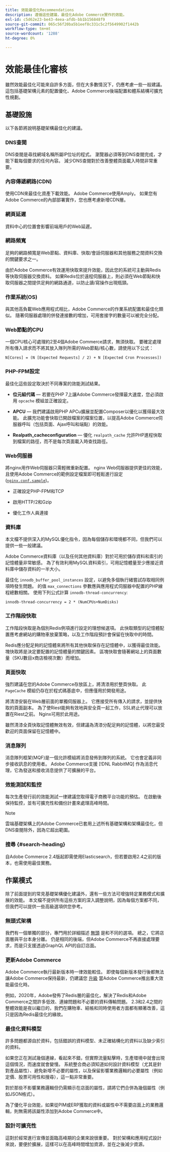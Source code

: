 ```yaml
---
title: 效能最佳化Recommendations
description: 遵循這些建議，最佳化Adobe Commerce實作的效能。
exl-id: c5d62e23-be43-4eea-afdb-bb1b156848f9
source-git-commit: 065c56f20ba5b1eef8c331c5c2f5649902f1442b
workflow-type: tm+mt
source-wordcount: '1288'
ht-degree: 0%

---
```


# 效能最佳化審核

雖然效能最佳化可能來自許多方面，但在大多數情況下，仍應考慮一些一般建議。 這包括基礎架構元素的配置優化、Adobe Commerce後端配置和體系結構可擴充性規劃。

## 基礎設施

以下各節將說明基礎架構最佳化的建議。

### DNS查閱

DNS查閱是尋找網域名稱所屬IP位址的程式。 瀏覽器必須等到DNS查閱完成，才能下載每個要求的任何內容。 減少DNS查閱對於改善整體頁面載入時間非常重要。

### 內容傳遞網路(CDN)

使用CDN來最佳化資產下載效能。 Adobe Commerce使用Amply。 如果您有Adobe Commerce的內部部署實作，您也應考慮新增CDN層。

### 網頁延遲

資料中心的位置會影響前端用戶的Web延遲。

### 網路頻寬

足夠的網路頻寬是Web節點、資料庫、快取/會話伺服器和其他服務之間資料交換的關鍵要求之一。

由於Adobe Commerce有效運用快取來提升效能，因此您的系統可主動與Redis等快取伺服器交換資料。 如果Redis位於遠程伺服器上，則必須在Web節點和快取伺服器之間提供足夠的網路通道，以防止讀/寫操作出現瓶頸。

### 作業系統(OS)

與其他高負載Web應用程式相比，Adobe Commerce的作業系統配置和最佳化類似。 隨著伺服器處理的併發連接數的增加，可用套接字的數量可以被完全分配。

### Web節點的CPU

一個CPU核心可處理約2至4個Adobe Commerce請求，無須快取。 要確定處理所有傳入請求而不將其放入隊列所需的Web節點/核心數，請使用以下公式：

```
N[Cores] = (N [Expected Requests] / 2) + N [Expected Cron Processes])
```

### PHP-FPM設定

最佳化這些設定取決於不同專案的效能測試結果。

- **位元組代碼** — 若要在PHP 7上讓Adobe Commerce發揮最大速度，您必須啟用 `opcache` 模組並正確設定。

- **APCU** — 我們建議啟用PHP APCu擴展並配置Composer以優化以獲得最大效能。 此擴充功能會快取已開啟檔案的檔案位置，以提高Adobe Commerce伺服器呼叫（包括頁面、Ajax呼叫和端點）的效能。

- **Realpath_cacheconfiguration** — 優化 `realpath_cache` 允許PHP進程快取到檔案的路徑，而不是每次頁面載入時查找路徑。

### Web伺服器

將nginx用作Web伺服器只需輕微重新配置。 nginx Web伺服器提供更佳的效能，且使用Adobe Commerce的範例設定檔案即可輕鬆進行設定([`nginx.conf.sample`](https://github.com/magento/magento2/blob/2.4/nginx.conf.sample))。

- 正確設定PHP-FPM和TCP

- 啟用HTTP/2和Gzip

- 優化工作人員連接

### 資料庫

本文檔不提供深入的MySQL優化指令，因為每個儲存和環境都不同，但我們可以提供一些一般建議。

Adobe Commerce資料庫（以及任何其他資料庫）對於可用於儲存資料和索引的記憶體量非常敏感。 為了有效利用MySQL資料索引，可用記憶體量至少應接近資料庫中儲存資料的一半大小。

最佳化 `innodb_buffer_pool_instances` 設定，以避免多個執行緒嘗試存取相同例項時發生問題。 的值 `max_connections` 參數應與應用程式伺服器中配置的PHP線程總數相關。 使用下列公式計算 `innodb-thread-concurrency`:

```
innodb-thread-concurrency = 2 * (NumCPUs+NumDisks)
```

### 工作階段快取

工作階段快取是為個別Redis例項進行設定的理想候選項。 此快取類型的記憶體配置應考慮網站的購物車放棄策略，以及工作階段預計會保留在快取中的時間。

Redis應分配足夠的記憶體來將所有其他快取保存在記憶體中，以獲得最佳效能。 塊快取將是決定要配置的記憶體量的關鍵因素。 區塊快取會隨著網站上的頁面數量（SKU數目x商店檢視次數）而增加。

### 頁面快取

強烈建議在您的Adobe Commerce存放區上，將清漆用於整頁快取。 此 `PageCache` 模組仍存在於程式碼基底中，但應僅用於開發用途。

將清漆安裝在Web層前面的單獨伺服器上。 它應接受所有傳入的請求，並提供快取的頁面副本。 為了使Riest能夠有效地與安全頁一起工作，SSL終止代理可以放置在Riest之前。 Nginx可用於此用途。

雖然清漆全頁快取記憶體無效有效，但建議為清漆分配足夠的記憶體，以將您最受歡迎的頁面保留在記憶體中。

### 消息隊列

消息隊列框架(MQF)是一個允許模組將消息發佈到隊列的系統。 它也會定義非同步接收訊息的使用者。 Adobe Commerce支援 [!DNL RabbitMQ] 作為消息代理，它為發送和接收消息提供了可擴展的平台。

### 效能測試和監控

每次生產發行前的效能測試一律建議您取得電子商務平台功能的預估。 在啟動後保持監控，並有可擴充性和備份計畫來處理高峰時間。

>[!NOTE]
>
> 雲端基礎架構上的Adobe Commerce已套用上述所有基礎架構和架構最佳化，但DNS查閱除外，因為它超出範圍。

### 搜尋 {#search-heading}

自Adobe Commerce 2.4版起即需使用Elasticsearch，但若要啟用2.4之前的版本，也需使用最佳實務。

## 作業模式

除了前面提到的常見基礎架構優化建議外，還有一些方法可增強特定業務模式和擴展的效能。 本文檔不提供所有這些方案的深入調整說明，因為每個方案都不同，但我們可以提供一些高級選項供您參考。

### 無頭式架構

我們有一個單獨的部分，專門用於詳細描述 [無頭](../../architecture/headless/adobe-commerce.md) 是和不同的選項。 總之，它將店面層與平台本身分離。 仍是相同的後端，但Adobe Commerce不再直接處理要求，而是只支援透過GraphQL API的自訂店面。

### 更新Adobe Commerce

Adobe Commerce執行最新版本時一律效能較佳。 即使每個新版本發行後都無法讓Adobe Commerce保持最新，仍建議您 [升級](../../../upgrade/overview.md) 當Adobe Commerce推出重大效能最佳化時。

例如，2020年，Adobe發佈了Redis層的最佳化，解決了Redis和Adobe Commerce之間許多低效、連線問題和不必要的資料傳輸問題。 2.3和2.4之間的整體效能是夜以繼日的，我們在購物車、結帳和同時使用者方面都有顯著改善，這只是因為Redis最佳化的緣故。

### 最佳化資料模型

許多問題都源自於資料，包括錯誤的資料模型、未正確結構化的資料以及缺少索引的資料。

如果您正在測試幾個連線，看起來不錯，但實際流量點擊時，生產環境中就會出現這個情況，而速度就會變慢。 系統整合商必須知道如何設計資料模型（尤其是針對產品屬性）、避免新增不必要的屬性，以及保留影響業務邏輯的必要屬性（例如定價、股票可用性和搜尋），這一點非常重要。

對於那些不影響業務邏輯但仍需顯示在店面的屬性，請將它們合併為幾個屬性（例如JSON格式）。

為了優化平台效能，如果從PIM或ERP獲取的資料或屬性中不需要店面上的業務邏輯，則無需將該屬性添加到Adobe Commerce中。

### 設計可擴充性

這對於經常進行宣傳並面臨高峰期的企業來說很重要。 對於架構和應用程式設計來說，要便於擴展，這樣可以在高峰時間增加資源，並在之後減少資源。
